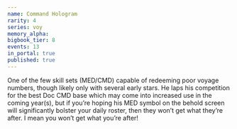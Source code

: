 ```yaml
---
name: Command Hologram
rarity: 4
series: voy
memory_alpha:
bigbook_tier: 8
events: 13
in_portal: true
published: true
---
```


One of the few skill sets (MED/CMD) capable of redeeming poor voyage numbers, though likely only with several early stars. He laps his competition for the best Doc CMD base which may come into increased use in the coming year(s), but if you’re hoping his MED symbol on the behold screen will significantly bolster your daily roster, then they won’t get what they’re after. I mean you won’t get what you’re after!
